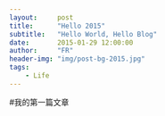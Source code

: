 ```yaml
---
layout:     post
title:      "Hello 2015"
subtitle:   "Hello World, Hello Blog"
date:       2015-01-29 12:00:00
author:     "FR"
header-img: "img/post-bg-2015.jpg"
tags:
    - Life
---
```


#我的第一篇文章
